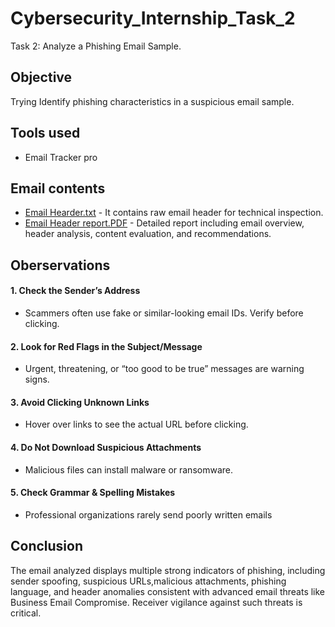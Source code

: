 # Cybersecurity_Internship_Task_2
Task 2: Analyze a Phishing Email Sample.

## Objective
Trying Identify phishing characteristics in a suspicious email sample.

## Tools used
* Email Tracker pro

## Email contents
* [Email Hearder.txt](https://github.com/KRakeshkumar0011/Cybersecurity_Internship_Task_2/blob/main/Email%20Header.txt) - It contains raw email header for technical inspection.
* [Email Header report.PDF](https://github.com/KRakeshkumar0011/Cybersecurity_Internship_Task_2/blob/main/Email%20Header%20report.pdf) - Detailed report including email overview, header analysis, content evaluation, and recommendations.

## Oberservations
#### 1. Check the Sender’s Address
* Scammers often use fake or similar-looking email IDs. Verify before clicking.
#### 2. Look for Red Flags in the Subject/Message
* Urgent, threatening, or “too good to be true” messages are warning signs.
#### 3. Avoid Clicking Unknown Links
* Hover over links to see the actual URL before clicking.
#### 4. Do Not Download Suspicious Attachments
* Malicious files can install malware or ransomware.
#### 5. Check Grammar & Spelling Mistakes
* Professional organizations rarely send poorly written emails

## Conclusion
The email analyzed displays multiple strong indicators of phishing, including sender spoofing, suspicious URLs,malicious attachments, phishing language, and header anomalies consistent with advanced email threats like Business Email Compromise. Receiver vigilance against such threats is critical.
